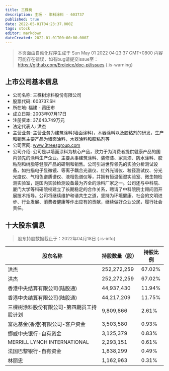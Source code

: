 ```yaml
---
title: 三棵树
description: 主板 - 染料涂料 - 603737
published: true
date: 2022-05-01T04:23:37.000Z
tags: stock
editor: markdown
dateCreated: 2022-01-01T00:00:00.000Z
---
```


> 本页面由自动化程序生成于 Sun May 01 2022 04:23:37 GMT+0800
> 内容可能存在错误，如有bug请提交issue至：https://github.com/Eroleice/doc-pi/issues
{.is-warning}

## 上市公司基本信息
- 公司名称: 三棵树涂料股份有限公司
- 股票代码: 603737.SH
- 所在地: 福建 - 莆田市
- 成立日期: 2003年07月17日
- 注册资本: 37,643.749万元
- 法定代表人: 洪杰
- 主营业务: 主营业务为建筑涂料(墙面涂料)，木器涂料以及胶粘剂的研发，生产和销售主要产品为墙面涂料，木器涂料和胶粘剂等
- 公司官网: www.3treesgroup.com
- 公司介绍: 公司是以墙面涂料为核心产品，致力于为消费者提供健康产品的国内领先的涂料生产企业。主要从事建筑涂料、装修漆、家具漆、防水涂料、胶粘剂和树脂等健康产品的研制和销售。公司引进世界领先的实验分析测试设备，如扫描电子显微镜、等离子耦合光谱仪、红外光谱仪、粒径测试仪、分光光度仪、气相色谱质谱仪、液相色谱仪等，并拥有恒温恒湿实验室、微生物检测实验室，是国内实验检测设备最为齐全的涂料厂家之一。公司还与中科院、厦门大学等科研院校建立了长期稳定的合作关系，聘请了中科院院士顾问团开展技术指导。公司将继续维护和谐共生之道，坚持为环境健康、社会的文明进步、行业发展、消费者健康等作出应有的贡献，继续做好企业公民，履行社会责任。


## 十大股东信息
> 股东持股数据截止于：2022年04月18日
{.is-info}

| 股东名称 | 持股数量（股） | 持股比例 |
| --- | --- | --- |
| 洪杰 | 252,272,259 | 67.02% |
| 洪杰 | 252,272,259 | 67.02% |
| 香港中央结算有限公司(陆股通) | 44,937,430 | 11.94% |
| 香港中央结算有限公司(陆股通) | 44,217,209 | 11.75% |
| 三棵树涂料股份有限公司-第四期员工持股计划 | 9,809,866 | 2.61% |
| 富达基金(香港)有限公司-客户资金 | 3,503,580 | 0.93% |
| 挪威中央银行-自有资金 | 3,125,379 | 0.83% |
| MERRILL LYNCH INTERNATIONAL | 2,293,151 | 0.61% |
| 法国巴黎银行-自有资金 | 1,838,299 | 0.49% |
| 林丽忠 | 1,162,963 | 0.31% |




